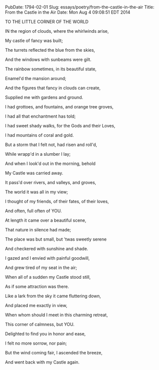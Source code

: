 PubDate: 1794-02-01
Slug: essays/poetry/from-the-castle-in-the-air
Title: From the Castle in the Air
Date: Mon Aug  4 09:08:51 EDT 2014

   TO THE LITTLE CORNER OF THE WORLD

   IN the region of clouds, where the whirlwinds arise,

   My castle of fancy was built;

   The turrets reflected the blue from the skies,

   And the windows with sunbeams were gilt.

   The rainbow sometimes, in its beautiful state,

   Enamel'd the mansion around;

   And the figures that fancy in clouds can create,

   Supplied me with gardens and ground.

   I had grottoes, and fountains, and orange tree groves,

   I had all that enchantment has told;

   I had sweet shady walks, for the Gods and their Loves,

   I had mountains of coral and gold.

   But a storm that I felt not, had risen and roll'd,

   While wrapp'd in a slumber I lay;

   And when I look'd out in the morning, behold

   My Castle was carried away.

   It pass'd over rivers, and valleys, and groves,

   The world it was all in my view;

   I thought of my friends, of their fates, of their loves,

   And often, full often of YOU.

   At length it came over a beautiful scene,

   That nature in silence had made;

   The place was but small, but 'twas sweetly serene

   And checkered with sunshine and shade.

   I gazed and I envied with painful goodwill,

   And grew tired of my seat in the air;

   When all of a sudden my Castle stood still,

   As if some attraction was there.

   Like a lark from the sky it came fluttering down,

   And placed me exactly in view,

   When whom should I meet in this charming retreat,

   This corner of calmness, but YOU.

   Delighted to find you in honor and ease,

   I felt no more sorrow, nor pain;

   But the wind coming fair, I ascended the breeze,

   And went back with my Castle again.


